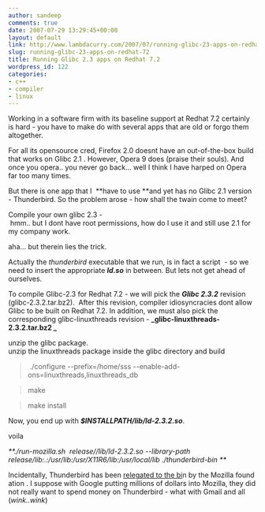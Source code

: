 ```yaml
---
author: sandeep
comments: true
date: 2007-07-29 13:29:45+00:00
layout: default
link: http://www.lambdacurry.com/2007/07/running-glibc-23-apps-on-redhat-72/
slug: running-glibc-23-apps-on-redhat-72
title: Running Glibc 2.3 apps on Redhat 7.2
wordpress_id: 122
categories:
- c++
- compiler
- linux
---
```


Working in a software firm with its baseline support at Redhat 7.2 certainly is hard - you have to make do with several apps that are old or forgo them altogether.

For all its opensource cred, Firefox 2.0 doesnt have an out-of-the-box build that works on Glibc 2.1 . However, Opera 9 does (praise their souls). And once you opera.. you never go back... well I think I have harped on Opera far too many times.

But there is one app that I  **have to use **and yet has no Glibc 2.1 version - Thunderbird. So the problem arose - how shall the twain come to meet?

Compile your own glibc 2.3 - hmm.. but I dont have root permissions, how do I use it and still use 2.1 for my company work.

aha... but therein lies the trick.

Actually the _thunderbird_ executable that we run, is in fact a script  - so we need to insert the appropriate _**ld.so**_ in between. But lets not get ahead of ourselves.

To compile Glibc-2.3 for Redhat 7.2 - we will pick the **_Glibc 2.3.2_** revision (glibc-2.3.2.tar.bz2).  After this revision, compiler idiosyncracies dont allow Glibc to be built on Redhat 7.2. In addition, we must also pick the corresponding glibc-linuxthreads revision - **_glibc-linuxthreads-2.3.2.tar.bz2 _**

unzip the glibc package. unzip the linuxthreads package inside the glibc directory and build


<blockquote> ./configure --prefix=/home/sss  --enable-add-ons=linuxthreads,linuxthreads_db</blockquote>




<blockquote>make</blockquote>




<blockquote>make install</blockquote>


Now, you end up with _**$INSTALLPATH/lib/ld-2.3.2.so**_.

voila

_**./run-mozilla.sh  release//lib/ld-2.3.2.so --library-path release/lib:.:/usr/lib:/usr/X11R6/lib:/usr/local/lib ./thunderbird-bin **_

Incidentally, Thunderbird has been [relegated to the bi](http://www.mozillazine.org/talkback.html?article=22235)n by the Mozilla foundation . I suppose with Google putting millions of dollars into Mozilla, they did not really want to spend money on Thunderbird - what with Gmail and all (*wink..wink*)

